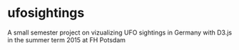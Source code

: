 # ufosightings
A small semester project on vizualizing UFO sightings in Germany with D3.js in the summer term 2015 at FH Potsdam
